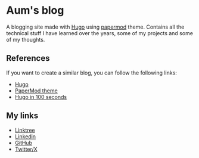 # Aum's blog

A blogging site made with [Hugo](https://gohugo.io/) using [papermod](https://themes.gohugo.io/themes/hugo-papermod/) theme. Contains all the technical stuff I have learned over the years, some of my projects and some of my thoughts.

## References
If you want to create a similar blog, you can follow the following links:
- [Hugo](https://gohugo.io/getting-started/quick-start/)
- [PaperMod theme](https://themes.gohugo.io/themes/hugo-papermod/)
- [Hugo in 100 seconds](https://youtu.be/0RKpf3rK57I?feature=shared)

## My links
- [Linktree](https://linktr.ee/aumpauskar)
- [Linkedin](https://www.linkedin.com/in/aum-pauskar-a5229b217/)
- [GitHub](https://github.com/AumPauskar)
- [Twitter/X](https://twitter.com/AumPauskar)